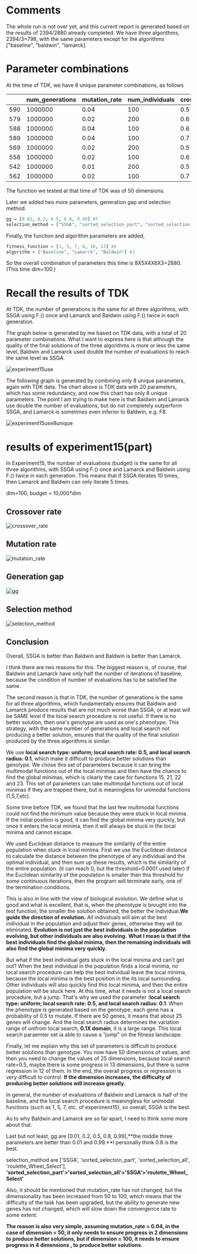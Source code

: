 # Comments

The whole run is not over yet, and this current report is generated based on the results of 2394/2880 already completed. We have three algorithms, 2394/3=798, with the same parameters except for the algorithms ["baseline", "baldwin", "lamarck].

# Parameter combinations

At the time of TDK, we have 8 unique parameter combinations, as follows

|      | num_generations | mutation_rate | num_individuals | crossover_rate | mutation_type | crossover_type          | local_search_rate | local_search_type | search_radius | threshold |
| ---- | --------------- | ------------- | --------------- | -------------- | ------------- | ----------------------- | ----------------- | ----------------- | ------------- | --------- |
| 590  | 1000000         | 0.04          | 100             | 0.5            | Normal        | Probabilistic_crossover | 0.5               | Uniform           | 0.1           | 0.0001    |
| 579  | 1000000         | 0.02          | 200             | 0.6            | Normal        | Probabilistic_crossover | 0.5               | Uniform           | 0.1           | 0.0001    |
| 588  | 1000000         | 0.04          | 100             | 0.6            | Normal        | Probabilistic_crossover | 0.5               | Uniform           | 0.1           | 0.0001    |
| 589  | 1000000         | 0.04          | 100             | 0.7            | Normal        | Probabilistic_crossover | 0.5               | Uniform           | 0.1           | 0.0001    |
| 569  | 1000000         | 0.02          | 200             | 0.5            | Normal        | Probabilistic_crossover | 0.5               | Uniform           | 0.1           | 0.0001    |
| 558  | 1000000         | 0.02          | 100             | 0.6            | Normal        | Probabilistic_crossover | 0.5               | Uniform           | 0.1           | 0.0001    |
| 542  | 1000000         | 0.01          | 200             | 0.5            | Normal        | Probabilistic_crossover | 0.5               | Uniform           | 0.1           | 0.0001    |
| 562  | 1000000         | 0.02          | 100             | 0.7            | Normal        | Probabilistic_crossover | 0.5               | Uniform           | 0.1           | 0.0001    |

The function we tested at that time of TDK was of 50 dimensions.

Later we added two more parameters, generation gap and selection method.

```python
gg = [0.01, 0.2, 0.5, 0.8, 0.99] #5
selection_method = ["SSGA", "sorted_selection_part", "sorted_selection_all", "roulette_Wheel_Select"] #4
```

Finally, the function and algorithm parameters are added,

```python
fitness_function = [1, 5, 7, 8, 10, 13] #6
algorithm = ["Baseline", "Lamarck", "Baldwin"] #3
```

So the overall combination of parameters this time is 8X5X4X6X3=2880.(This time dim=100.)

# Recall the results of TDK

At TDK, the number of generations is the same for all three algorithms, with SSGA using F.() once and Lamarck and Baldwin using F.() twice in each generation.

The graph below is generated by me based on TDK data, with a total of 20 parameter combinations. What I want to express here is that although the quality of the final solutions of the three algorithms is more or less the same level, Baldwin and Lamarck used double the number of evaluations to reach the same level as SSGA.

![experiment15use](experiment15use.png)

The following graph is generated by combining only 8 unique parameters, again with TDK data. The chart above is TDK data with 20 parameters, which has some redundancy, and now this chart has only 8 unique parameters. The point I am trying to make here is that Baldwin and Lamarck use double the number of evaluations, but do not completely outperform SSGA, and Lamarck is sometimes even inferior to Baldwin, e.g. F8.

![experiment15use8unique](experiment15use8unique.png)

# results of experiment15(part)

In Experiment15, the number of evaluations (budget) is the same for all three algorithms, with SSGA using F.() once and Lamarck and Baldwin using F.() twice in each generation. This means that if SSGA iterates 10 times, then Lamarck and Baldwin can only iterate 5 times.

dim=100, budget = 10,000*dim

## Crossover rate

![crossover_rate](crossover_rate.png)

## Mutation rate

![mutation_rate](mutation_rate.png)

## Generation gap

![gg](gg.png)

## Selection method

![selection_method](selection_method.png)

## Conclusion

Overall, SSGA is better than Baldwin and Baldwin is better than Lamarck. 

I think there are two reasons for this. The biggest reason is, of course, that Baldwin and Lamarck have only half the number of iterations of baseline, because the condition of number of evaluations has to be satisfied the same. 

The second reason is that in TDK, the number of generations is the same for all three algorithms, which fundamentally ensures that Baldwin and Lamarck produce results that are not much worse than SSGA, or at least will be SAME level if the local search procedure is not useful. If there is no better solution, then one's genotype are used as one's phenotype. This strategy, with the same number of generations and local search not producing a better solution, ensures that the quality of the final solution produced by the three algorithms is similar. 

We use **local search type: uniform; local search rate: 0.5, and local search radius: 0.1**, which make it difficult to produce better solutions than genotype. We chose this set of parameters because it can bring the multimodal functions out of the local minimas and then have the chance to find the global minimas, which is clearly the case for functions 15, 21, 22 and 23. This set of parameters can take multimodal functions out of local minimas if they are trapped there, but is meaningless for unimodal functions (1,5,7,etc).

Some time before TDK, we found that the last few multimodal functions could not find the minimum value because they were stuck in local minima. If the initial position is good, it can find the global minima very quickly, but once it enters the local minima, then it will always be stuck in the local minima and cannot escape.

We used Euclidean distance to measure the similarity of the entire population when stuck in lcoal minima. First we use the Euclidean distance to calculate the distance between the phenotype of any individual and the optimal individual, and then sum up these results, which is the similarity of the entire population. (it can reach 0, but the threshold=0.0001 used later) if the Euclidean similarity of the population is smaller than this threshold for some continuous iterations, then the program will terminate early, one of the termination conditions.

This is also in line with the view of biological evolution. We define what is good and what is excellent, that is, when the phenotype is brought into the test function, the smaller the solution obtained, the better the individual.**We guide the direction of evolution.** All individuals will aim at the best individual in the population and adjust their genes, otherwise they will be eliminated. **Evolution is not just the best individuals in the population evolving, but other individuals are also evolving.** **What I mean is that if the best individuals find the global minima, then the remaining individuals will also find the global minima very quickly.**

But what if the best individual gets stuck in the local minima and can't get out? When the best individual in the population finds a local minima, no local search procedure can help the best individual leave the local minima, because the local minima is the best position in the its local surrounding. Other individuals will also quickly find this local minima, and then the entire population will be stuck here. At this time, what it needs is not a local search procedure, but a jump. That's why we used the parameter :**local search type: uniform; local search rate: 0.5, and local search radius: 0.1**. When the phenotype is generated based on the genotype, each gene has a probability of 0.5 to mutate. If there are 50 genes, it means that about 25 genes will change. And the local search radius determines the variation range of unifrom local search, **0.1X domain**, it is a large range. This local search paraemter set ia able to cause a "jump" on the fitness landscape.

Finally, let me explain why this set of parameters is difficult to produce better solutions than genotype. You now have 50 dimensions of values, and then you need to change the values of 25 dimensions, because local search rate=0.5, maybe there is some progress in 13 dimensions, but there is some regression in 12 of them. In the end, the overall progress or regression is very difficult to control. **If the dimension increases, the difficulty of producing better solutions will increase greatly.**

In general, the number of evaluations of Baldwin and Lamarck is half of the baseline, and the local search procedure is meaningless for unimodal functions (such as 1, 5, 7, etc. of experiment15), so overall, SSGA is the best. 

As to why Baldwin and Lamarck are so far apart, I need to think some more about that.

Last but not least, gg are [0.01, 0.2, 0.5, 0.8, 0.99],**the middle three parameters are better than 0.01 and 0.99.**I personally think 0.8 is the best.

selection_method are ['SSGA', 'sorted_selection_part', 'sorted_selection_all', 'roulette_Wheel_Select'], **'sorted_selection_part'>'sorted_selection_all'>'SSGA'>'roulette_Wheel_Select'**

Also, it should be mentioned that mutation_rate has not changed, but the dimensionality has been increased from 50 to 100, which means that the difficulty of the task has been upgraded, but the ability to generate new genes has not changed, which will slow down the convergence rate to some extent.

**The reason is also very simple, assuming mutation_rate = 0.04, in the case of dimension = 50, it only needs to ensure progress in 2 dimensions to produce better solutions, but if dimension = 100, it needs to ensure progress in 4 dimensions , to produce better solutions.**